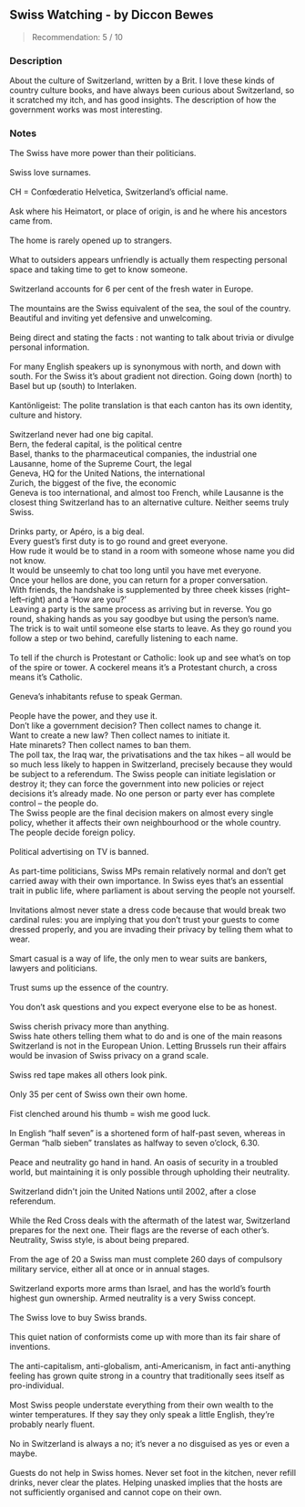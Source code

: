 ## Swiss Watching - by Diccon Bewes
> Recommendation: 5 / 10
    
### Description
About the culture of Switzerland, written by a Brit. I love these kinds of country culture books, and have always been curious about Switzerland, so it scratched my itch, and has good insights. The description of how the government works was most interesting.
    
### Notes
The Swiss have more power than their politicians.<br>
<br>
Swiss love surnames.<br>
<br>
CH = Confœderatio Helvetica, Switzerland’s official name.<br>
<br>
Ask where his Heimatort, or place of origin, is and he where his ancestors came from.<br>
<br>
The home is rarely opened up to strangers.<br>
<br>
What to outsiders appears unfriendly is actually them respecting personal space and taking time to get to know someone.<br>
<br>
Switzerland accounts for 6 per cent of the fresh water in Europe.<br>
<br>
The mountains are the Swiss equivalent of the sea, the soul of the country.  Beautiful and inviting yet defensive and unwelcoming.<br>
<br>
Being direct and stating the facts : not wanting to talk about trivia or divulge personal information.<br>
<br>
For many English speakers up is synonymous with north, and down with south. For the Swiss it’s about gradient not direction.  Going down (north) to Basel but up (south) to Interlaken.<br>
<br>
Kantönligeist: The polite translation is that each canton has its own identity, culture and history.<br>
<br>
Switzerland never had one big capital.<br>
Bern, the federal capital, is the political centre<br>
Basel, thanks to the pharmaceutical companies, the industrial one<br>
Lausanne, home of the Supreme Court, the legal<br>
Geneva, HQ for the United Nations, the international<br>
Zurich, the biggest of the five, the economic<br>
Geneva is too international, and almost too French, while Lausanne is the closest thing Switzerland has to an alternative culture. Neither seems truly Swiss.<br>
<br>
Drinks party, or Apéro, is a big deal.<br>
Every guest’s first duty is to go round and greet everyone.<br>
How rude it would be to stand in a room with someone whose name you did not know.<br>
It would be unseemly to chat too long until you have met everyone.<br>
Once your hellos are done, you can return for a proper conversation.<br>
With friends, the handshake is supplemented by three cheek kisses (right–left–right) and a ‘How are you?’<br>
Leaving a party is the same process as arriving but in reverse. You go round, shaking hands as you say goodbye but using the person’s name.<br>
The trick is to wait until someone else starts to leave. As they go round you follow a step or two behind, carefully listening to each name.<br>
<br>
To tell if the church is Protestant or Catholic: look up and see what’s on top of the spire or tower. A cockerel means it’s a Protestant church, a cross means it’s Catholic.<br>
<br>
Geneva’s inhabitants refuse to speak German.<br>
<br>
People have the power, and they use it.<br>
Don’t like a government decision? Then collect names to change it.<br>
Want to create a new law? Then collect names to initiate it.<br>
Hate minarets? Then collect names to ban them.<br>
The poll tax, the Iraq war, the privatisations and the tax hikes – all would be so much less likely to happen in Switzerland, precisely because they would be subject to a referendum. The Swiss people can initiate legislation or destroy it; they can force the government into new policies or reject decisions it’s already made. No one person or party ever has complete control – the people do.<br>
The Swiss people are the final decision makers on almost every single policy, whether it affects their own neighbourhood or the whole country.<br>
The people decide foreign policy.<br>
<br>
Political advertising on TV is banned.<br>
<br>
As part-time politicians, Swiss MPs remain relatively normal and don’t get carried away with their own importance. In Swiss eyes that’s an essential trait in public life, where parliament is about serving the people not yourself.<br>
<br>
Invitations almost never state a dress code because that would break two cardinal rules: you are implying that you don’t trust your guests to come dressed properly, and you are invading their privacy by telling them what to wear.<br>
<br>
Smart casual is a way of life, the only men to wear suits are bankers, lawyers and politicians.<br>
<br>
Trust sums up the essence of the country.<br>
<br>
You don’t ask questions and you expect everyone else to be as honest.<br>
<br>
Swiss cherish privacy more than anything.<br>
Swiss hate others telling them what to do and is one of the main reasons Switzerland is not in the European Union. Letting Brussels run their affairs would be invasion of Swiss privacy on a grand scale.<br>
<br>
Swiss red tape makes all others look pink.<br>
<br>
Only 35 per cent of Swiss own their own home.<br>
<br>
Fist clenched around his thumb = wish me good luck.<br>
<br>
In English “half seven” is a shortened form of half-past seven, whereas in German “halb sieben” translates as halfway to seven o’clock, 6.30. <br>
<br>
Peace and neutrality go hand in hand. An oasis of security in a troubled world, but maintaining it is only possible through upholding their neutrality.<br>
<br>
Switzerland didn't join the United Nations until 2002, after a close referendum.<br>
<br>
While the Red Cross deals with the aftermath of the latest war, Switzerland prepares for the next one.  Their flags are the reverse of each other’s.<br>
Neutrality, Swiss style, is about being prepared.<br>
<br>
From the age of 20 a Swiss man must complete 260 days of compulsory military service, either all at once or in annual stages.<br>
<br>
Switzerland exports more arms than Israel, and has the world’s fourth highest gun ownership. Armed neutrality is a very Swiss concept.<br>
<br>
The Swiss love to buy Swiss brands.<br>
<br>
This quiet nation of conformists come up with more than its fair share of inventions.<br>
<br>
The anti-capitalism, anti-globalism, anti-Americanism, in fact anti-anything feeling has grown quite strong in a country that traditionally sees itself as pro-individual.<br>
<br>
Most Swiss people understate everything from their own wealth to the winter temperatures. If they say they only speak a little English, they’re probably nearly fluent.<br>
<br>
No in Switzerland is always a no; it’s never a no disguised as yes or even a maybe.<br>
<br>
Guests do not help in Swiss homes. Never set foot in the kitchen, never refill drinks, never clear the plates.  Helping unasked implies that the hosts are not sufficiently organised and cannot cope on their own.
